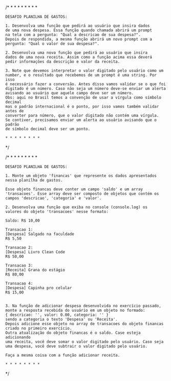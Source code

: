 /*
    * * * * * * * *
    
    DESAFIO PLANILHA DE GASTOS:
    
    1. Desenvolva uma função que pedirá ao usuário que insira dados
    de uma nova despesa. Essa função quando chamada abrirá um prompt
    na tela com a pergunta: "Qual a descricao de sua despesa?".
    Depois de respondida, a mesma função abrirá um novo prompt com a
    pergunta: "Qual o valor de sua despesa?".
    
    2. Desenvolva uma nova função que pedirá ao usuário que insira
    dados de uma nova receita. Assim como a função acima essa deverá 
    pedir informações da descrição e valor da receita.
    
    3. Note que devemos interpretar o valor digitado pelo usuário como um
    number, e o resultado que recebemos de um prompt é uma string. Por isso
    é necessário fazer a conversão. Antes disso vamos validar se o que foi
    digitado é um número. Caso não seja um número deve-se enviar um alerta
    avisando ao usuário que aquele campo deve ser um número.
    Obs: aqui no Brasil temos a convenção de usar a vírgula como símbolo decimal
    mas o padrão internacional é o ponto, por isso vamos também validar antes de
    converter para número, que o valor digitado não contém uma vírgula.
    Se contiver, precisamos enviar um alerta ao usuário avisando que o padrão
    de símbolo decimal deve ser um ponto.
    
    * * * * * * * *
*/


/*
    * * * * * * * *
    
    DESAFIO PLANILHA DE GASTOS:
    
    1. Monte um objeto 'financas' que represente os dados apresentados 
    nessa planilha de gastos.
    
    Esse objeto financas deve conter um campo 'saldo' e um array
    'transacoes'. Esse array deve ser composto de objetos que contém os
    campos 'descricao', 'categoria' e 'valor'.
    
    2. Desenvolva uma função que exiba no console (console.log) os 
    valores do objeto 'transacoes' nesse formato:

    Saldo: R$ 10,00
    
    Transacao 1:
    [Despesa] Salgado na faculdade
    R$ 5,50
    
    Transacao 2:
    [Despesa] Livro Clean Code
    R$ 50,00
    
    Transacao 3:
    [Receita] Grana do estágio
    R$ 80,00
    
    Transacao 4:
    [Despesa] Capinha pro celular
    R$ 15,00 
    
    
    3. Na função de adicionar despesa desenvolvida no exercício passado,
    monte a resposta recebida do usuário em um objeto no formado:
    { descricao: '', valor: 0.00, categoria: '' }
    sendo a categoria o texto 'Despesa' ou 'Receita'.
    Depois adicione esse objeto no array de transacoes do objeto financas
    criado no primeiro exercício.
    Outra atualização do objeto financas é o saldo. Case esteja adicionando
    uma receita, você deve somar o valor digitado pelo usuário. Caso seja 
    uma despesa, você deve subtrair o valor digitado pelo usuário.
    
    Faça a mesma coisa com a função adicionar receita.
    
    * * * * * * * *
*/
